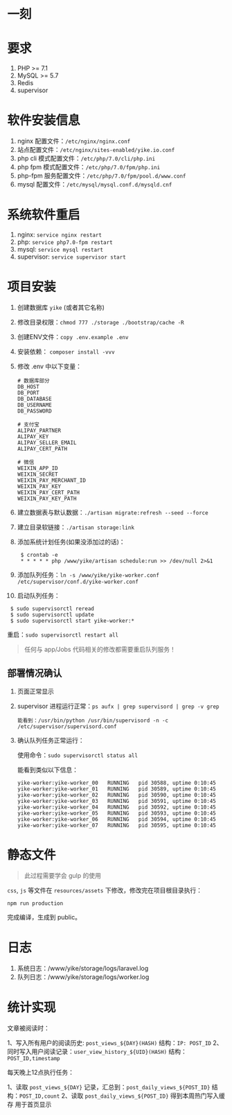 # 一刻

# 要求

1. PHP >= 7.1
2. MySQL >= 5.7
3. Redis
4. supervisor

# 软件安装信息

1. nginx 配置文件：`/etc/nginx/nginx.conf`
2. 站点配置文件：`/etc/nginx/sites-enabled/yike.io.conf`
3. php cli 模式配置文件：`/etc/php/7.0/cli/php.ini`
4. php fpm 模式配置文件：`/etc/php/7.0/fpm/php.ini`
5. php-fpm 服务配置文件：`/etc/php/7.0/fpm/pool.d/www.conf`
6. mysql 配置文件：`/etc/mysql/mysql.conf.d/mysqld.cnf`

# 系统软件重启

1. nginx: `service nginx restart`
2. php:  `service php7.0-fpm restart`
3. mysql: `service mysql restart`
4. supervisor: `service supervisor start`

# 项目安装

1. 创建数据库 `yike` (或者其它名称)
2. 修改目录权限：`chmod 777 ./storage ./bootstrap/cache -R`
3. 创建ENV文件：`copy .env.example .env`
4. 安装依赖： `composer install -vvv`
5. 修改 .env 中以下变量：

   ```
   # 数据库部分
   DB_HOST
   DB_PORT
   DB_DATABASE
   DB_USERNAME
   DB_PASSWORD

   # 支付宝
   ALIPAY_PARTNER
   ALIPAY_KEY
   ALIPAY_SELLER_EMAIL
   ALIPAY_CERT_PATH

   # 微信
   WEIXIN_APP_ID
   WEIXIN_SECRET
   WEIXIN_PAY_MERCHANT_ID
   WEIXIN_PAY_KEY
   WEIXIN_PAY_CERT_PATH
   WEIXIN_PAY_KEY_PATH
   ```

6. 建立数据表与默认数据：`./artisan migrate:refresh --seed --force`
7. 建立目录软链接：`./artisan storage:link`
8. 添加系统计划任务(如果没添加过的话)：

   ```shell
    $ crontab -e
    * * * * * php /www/yike/artisan schedule:run >> /dev/null 2>&1
   ```

9. 添加队列任务：`ln -s /www/yike/yike-worker.conf /etc/supervisor/conf.d/yike-worker.conf`
10. 启动队列任务：

   ```shell
    $ sudo supervisorctl reread
    $ sudo supervisorctl update
    $ sudo supervisorctl start yike-worker:*
   ```

   重启：`sudo supervisorctl restart all`

   > 任何与 app/Jobs 代码相关的修改都需要重启队列服务！


## 部署情况确认

1. 页面正常显示

2. supervisor 进程运行正常：`ps aufx | grep supervisord | grep -v grep`

   ```
   能看到：/usr/bin/python /usr/bin/supervisord -n -c /etc/supervisor/supervisord.conf
   ```

3. 确认队列任务正常运行：

   使用命令：`sudo supervisorctl status all`

   能看到类似以下信息：

   ```
   yike-worker:yike-worker_00   RUNNING   pid 30588, uptime 0:10:45
   yike-worker:yike-worker_01   RUNNING   pid 30589, uptime 0:10:45
   yike-worker:yike-worker_02   RUNNING   pid 30590, uptime 0:10:45
   yike-worker:yike-worker_03   RUNNING   pid 30591, uptime 0:10:45
   yike-worker:yike-worker_04   RUNNING   pid 30592, uptime 0:10:45
   yike-worker:yike-worker_05   RUNNING   pid 30593, uptime 0:10:45
   yike-worker:yike-worker_06   RUNNING   pid 30594, uptime 0:10:45
   yike-worker:yike-worker_07   RUNNING   pid 30595, uptime 0:10:45
   ```

# 静态文件

> 此过程需要学会 gulp 的使用

`css`, `js` 等文件在 `resources/assets` 下修改，修改完在项目根目录执行：

```shell
npm run production
```

完成编译，生成到 public。

# 日志

1. 系统日志：/www/yike/storage/logs/laravel.log
1. 队列日志：/www/yike/storage/logs/worker.log

# 统计实现

文章被阅读时：

1、写入所有用户的阅读历史: `post_views_${DAY}(HASH)` 结构：`IP: POST_ID`
2、同时写入用户阅读记录：`user_view_history_${UID}(HASH)` 结构：`POST_ID,timestamp`

每天晚上12点执行任务：

1、读取 `post_views_${DAY}` 记录，汇总到：`post_daily_views_${POST_ID}` 结构：`POST_ID,count`
2、读取 `post_daily_views_${POST_ID}` 得到本周热门写入缓存 用于首页显示